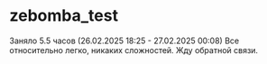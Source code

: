 # zebomba_test

Заняло 5.5 часов (26.02.2025 18:25 - 27.02.2025 00:08)
Все относительно легко, никаких сложностей. Жду обратной связи.